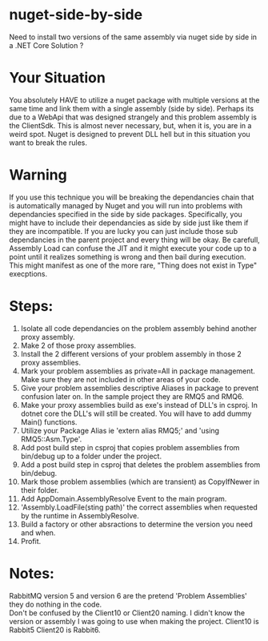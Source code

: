 # nuget-side-by-side
Need to install two versions of the same assembly via nuget side by side in a .NET Core Solution ?

# Your Situation
You absolutely HAVE to utilize a nuget package with multiple versions at the same time and link them with a single assembly (side by side).  Perhaps its due to a WebApi that was designed strangely and this problem assembly is the ClientSdk.  This is almost never necessary, but, when it is, you are in a weird spot.  Nuget is designed to prevent DLL hell but in this situation you want to break the rules.

# Warning
If you use this technique you will be breaking the dependancies chain that is automatically managed by Nuget  and you will run into problems with dependancies specified in the side by side packages.  Specifically, you might have to include their dependancies as side by side just like them if they are incompatible.  If you are lucky you can just include those sub dependancies in the parent project and every thing will be okay.  Be carefull, Assembly Load can confuse the JIT and it might execute your code up to a point until it realizes something is wrong and then bail during execution.  This might manifest as one of the more rare, "Thing does not exist in Type" execptions.

# Steps:
1) Isolate all code dependancies on the problem assembly behind another proxy assembly.  
2) Make 2 of those proxy assemblies.  
3) Install the 2 different versions of your problem assembly in those 2 proxy assemblies.  
4) Mark your problem assemblies as private=All in package management.  Make sure they are not included in other areas of your code.
5) Give your problem assemblies descriptive Aliases in package to prevent confusion later on.  In the sample project they are RMQ5 and RMQ6.
6) Make your proxy assemblies build as exe's instead of DLL's in csproj.  In dotnet core the DLL's will still be created.  You will have to add dummy Main() functions.
7) Utilize your Package Alias ie 'extern alias RMQ5;' and 'using RMQ5::Asm.Type'.  
8) Add post build step in csproj that copies problem assemblies from bin/debug up to a folder under the project.  
9) Add a post build step in csproj that deletes the problem assemblies from bin/debug.  
10) Mark those problem assemblies (which are transient) as CopyIfNewer in their folder.  
11) Add AppDomain.AssemblyResolve Event to the main program.  
12) 'Assembly.LoadFile(sting path)' the correct assemblies when requested by the runtime in AssemblyResolve.  
13) Build a factory or other absractions to determine the version you need and when.  
14) Profit.  

# Notes:
RabbitMQ version 5 and version 6 are the pretend 'Problem Assemblies' they do nothing in the code.  
Don't be confused by the Client10 or Client20 naming.  I didn't know the version or assembly I was going to use when making the project.  Client10 is Rabbit5 Client20 is Rabbit6.  

